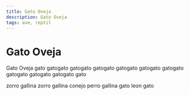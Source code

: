 ```yaml
---
title: Gato Oveja
description: Gato Oveja
tags: ave, reptil
---
```


# Gato Oveja

Gato Oveja gato gatogato gatogato gatogato gatogato gatogato gatogato gatogato gatogato gatogato gato

zorro gallina zorro gallina conejo perro gallina gato leon gato